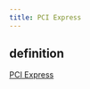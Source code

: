```yaml
---
title: PCI Express
---
```


## definition

[PCI Express](https://en.wikipedia.org/wiki/PCI_Express) 
